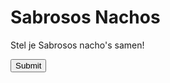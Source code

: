 <head>
  <title>Sabrosos Nachos</title>
  <style>
   div {
  background-image: url('img_girl.jpg');
    }
  </style>
</head>
<body>
  <h1>Sabrosos Nachos</h1>
  <p>Stel je Sabrosos nacho's samen!</p>
  <input type="submit" placeholder="Bestellen">
</body>

